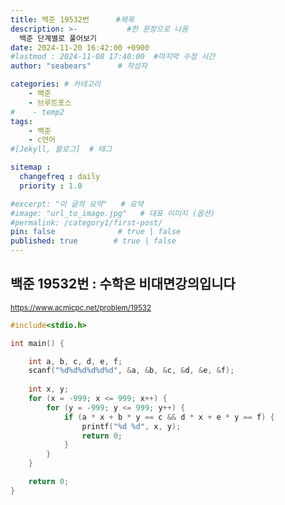 ```yaml
---
title: 백준 19532번      #제목
description: >-           #한 문장으로 나옴
  백준 단계별로 풀어보기
date: 2024-11-20 16:42:00 +0900
#lastmod : 2024-11-08 17:40:00  #마지막 수정 시간
author: "seabears"      # 작성자

categories: # 카테고리
    - 백준  
    - 브루트포스
#    - temp2
tags: 
    - 백준
    - c언어
#[Jekyll, 블로그]  # 태그

sitemap :
  changefreq : daily
  priority : 1.0

#excerpt: "이 글의 요약"   # 요약
#image: "url_to_image.jpg"   # 대표 이미지 (옵션)
#permalink: /category1/first-post/
pin: false              # true | false
published: true        # true | false
---
```


## 백준 19532번 : 수학은 비대면강의입니다 

<small>https://www.acmicpc.net/problem/19532  </small>  



```c
#include<stdio.h>

int main() {

	int a, b, c, d, e, f;
	scanf("%d%d%d%d%d%d", &a, &b, &c, &d, &e, &f);
	
	int x, y;
	for (x = -999; x <= 999; x++) {
		for (y = -999; y <= 999; y++) {
			if (a * x + b * y == c && d * x + e * y == f) {
				printf("%d %d", x, y);
				return 0;
			}
		}
	}

	return 0;
}
```


<!--
This is post_template
# 큰 제목
## 중간 제목
### 작은 제목
#### 더 작은 제목
##### 더더 작은 제목
-->

